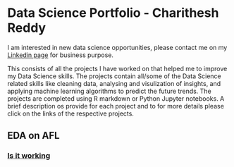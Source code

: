 # Data Science Portfolio - Charithesh Reddy

I am interested in new data science opportunities, please contact me on my <a href="https://linkedin.com/in/charithesh-reddy/">Linkedin page</a> for business purpose.

This consists of all the projects I have worked on that helped me to improve my Data Science skills. The projects contain all/some of the Data Science related skills like cleaning data, analysing and visulization of insights, and applying machine learning algorithms to predict the future trends. The projects are completed using R markdown or Python Jupyter notebooks. A brief description os provide for each project and to for more details please click on the links of the respective projects.

## EDA on AFL

<a href="https://linkedin.com/in/charithesh-reddy/"><h3> Is it working </h3> </a>

## 

